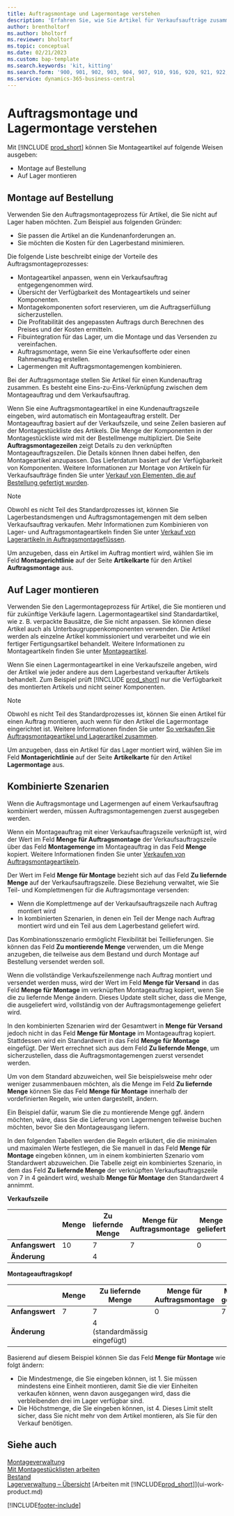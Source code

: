 ```yaml
---
title: Auftragsmontage und Lagermontage verstehen
description: 'Erfahren Sie, wie Sie Artikel für Verkaufsaufträge zusammenstellen oder für zukünftige Verkäufe auf Lager halten.'
author: brentholtorf
ms.author: bholtorf
ms.reviewer: bholtorf
ms.topic: conceptual
ms.date: 02/21/2023
ms.custom: bap-template
ms.search.keywords: 'kit, kitting'
ms.search.form: '900, 901, 902, 903, 904, 907, 910, 916, 920, 921, 922, 923, 940, 941, 942, 930, 931, 932, 914, 915, 905'
ms.service: dynamics-365-business-central
---
```

# Auftragsmontage und Lagermontage verstehen

Mit [!INCLUDE [prod_short](includes/prod_short.md)] können Sie Montageartikel auf folgende Weisen ausgeben:

* Montage auf Bestellung  
* Auf Lager montieren  

## Montage auf Bestellung

Verwenden Sie den Auftragsmontageprozess für Artikel, die Sie nicht auf Lager haben möchten. Zum Beispiel aus folgenden Gründen:

* Sie passen die Artikel an die Kundenanforderungen an.
* Sie möchten die Kosten für den Lagerbestand minimieren.

Die folgende Liste beschreibt einige der Vorteile des Auftragsmontageprozesses:  

* Montageartikel anpassen, wenn ein Verkaufsauftrag entgegengenommen wird.  
* Übersicht der Verfügbarkeit des Montageartikels und seiner Komponenten.  
* Montagekomponenten sofort reservieren, um die Auftragserfüllung sicherzustellen.  
* Die Profitabilität des angepassten Auftrags durch Berechnen des Preises und der Kosten ermitteln.  
* Fibuintegration für das Lager, um die Montage und das Versenden zu vereinfachen.  
* Auftragsmontage, wenn Sie eine Verkaufsofferte oder einen Rahmenauftrag erstellen.  
* Lagermengen mit Auftragsmontagemengen kombinieren.  

Bei der Auftragsmontage stellen Sie Artikel für einen Kundenauftrag zusammen. Es besteht eine Eins-zu-Eins-Verknüpfung zwischen dem Montageauftrag und dem Verkaufsauftrag.  

Wenn Sie eine Auftragsmontageartikel in eine Kundenauftragszeile eingeben, wird automatisch ein Montageauftrag erstellt. Der Montageauftrag basiert auf der Verkaufszeile, und seine Zeilen basieren auf der Montagestückliste des Artikels. Die Menge der Komponenten in der Montagestückliste wird mit der Bestellmenge multipliziert. Die Seite **Auftragsmontagezeilen** zeigt Details zu den verknüpften Montageauftragszeilen. Die Details können Ihnen dabei helfen, den Montageartikel anzupassen. Das Lieferdatum basiert auf der Verfügbarkeit von Komponenten. Weitere Informationen zur Montage von Artikeln für Verkaufsaufträge finden Sie unter [Verkauf von Elementen, die auf Bestellung gefertigt wurden](assembly-how-to-sell-items-assembled-to-order.md).  

> [!NOTE]  
> Obwohl es nicht Teil des Standardprozesses ist, können Sie Lagerbestandsmengen und Auftragsmontagemengen mit dem selben Verkaufsauftrag verkaufen. Mehr Informationen zum Kombinieren von Lager- und Auftragsmontageartikeln finden Sie unter [Verkauf von Lagerartikeln in Auftragsmontageflüssen](assembly-how-to-sell-inventory-items-in-assemble-to-order-flows.md).  

Um anzugeben, dass ein Artikel im Auftrag montiert wird, wählen Sie im Feld **Montagerichtlinie** auf der Seite **Artikelkarte** für den Artikel **Auftragsmontage** aus.  

## Auf Lager montieren

Verwenden Sie den Lagermontageprozess für Artikel, die Sie montieren und für zukünftige Verkäufe lagern. Lagermontageartikel sind Standardartikel, wie z. B. verpackte Bausätze, die Sie nicht anpassen. Sie können diese Artikel auch als Unterbaugruppenkomponenten verwenden. Die Artikel werden als einzelne Artikel kommissioniert und verarbeitet und wie ein fertiger Fertigungsartikel behandelt. Weitere Informationen zu Montageartikeln finden Sie unter [Montageartikel](assembly-how-to-assemble-items.md).  

Wenn Sie einen Lagermontageartikel in eine Verkaufszeile angeben, wird der Artikel wie jeder andere aus dem Lagerbestand verkaufter Artikels behandelt. Zum Beispiel prüft [!INCLUDE [prod_short](includes/prod_short.md)] nur die Verfügbarkeit des montierten Artikels und nicht seiner Komponenten.  

> [!NOTE]  
> Obwohl es nicht Teil des Standardprozesses ist, können Sie einen Artikel für einen Auftrag montieren, auch wenn für den Artikel die Lagermontage eingerichtet ist. Weitere Informationen finden Sie unter [So verkaufen Sie Auftragsmontageartikel und Lagerartikel zusammen](assembly-how-to-sell-assemble-to-order-items-and-inventory-items-together.md).  

Um anzugeben, dass ein Artikel für das Lager montiert wird, wählen Sie im Feld **Montagerichtlinie** auf der Seite **Artikelkarte** für den Artikel **Lagermontage** aus.  

## Kombinierte Szenarien

Wenn die Auftragsmontage und Lagermengen auf einem Verkaufsauftrag kombiniert werden, müssen Auftragsmontagemengen zuerst ausgegeben werden.  

Wenn ein Montageauftrag mit einer Verkaufsauftragszeile verknüpft ist, wird der Wert im Feld **Menge für Auftragsmontage** der Verkaufsauftragszeile über das Feld **Montagemenge** im Montageauftrag in das Feld **Menge** kopiert. Weitere Informationen finden Sie unter [Verkaufen von Auftragsmontageartikeln](assembly-how-to-sell-items-assembled-to-order.md).  

Der Wert im Feld **Menge für Montage** bezieht sich auf das Feld **Zu liefernde Menge** auf der Verkaufsauftragszeile. Diese Beziehung verwaltet, wie Sie Teil- und Komplettmengen für die Auftragsmontage versenden:

* Wenn die Komplettmenge auf der Verkaufsauftragszeile nach Auftrag montiert wird
* In kombinierten Szenarien, in denen ein Teil der Menge nach Auftrag montiert wird und ein Teil aus dem Lagerbestand geliefert wird.

Das Kombinationsszenario ermöglicht Flexibilität bei Teillieferungen. Sie können das Feld **Zu montierende Menge** verwenden, um die Menge anzugeben, die teilweise aus dem Bestand und durch Montage auf Bestellung versendet werden soll.  

Wenn die vollständige Verkaufszeilenmenge nach Auftrag montiert und versendet werden muss, wird der Wert im Feld **Menge für Versand** in das Feld **Menge für Montage** im verknüpften Montageauftrag kopiert, wenn Sie die zu liefernde Menge ändern. Dieses Update stellt sicher, dass die Menge, die ausgeliefert wird, vollständig von der Auftragsmontagemenge geliefert wird.  

In den kombinierten Szenarien wird der Gesamtwert in **Menge für Versand** jedoch nicht in das Feld **Menge für Montage** im Montageauftrag kopiert. Stattdessen wird ein Standardwert in das Feld **Menge für Montage** eingefügt. Der Wert errechnet sich aus dem Feld **Zu liefernde Menge**, um sicherzustellen, dass die Auftragsmontagemengen zuerst versendet werden.

Um von dem Standard abzuweichen, weil Sie beispielsweise mehr oder weniger zusammenbauen möchten, als die Menge im Feld **Zu liefernde Menge** können Sie das Feld **Menge für Montage** innerhalb der vordefinierten Regeln, wie unten dargestellt, ändern.  

Ein Beispiel dafür, warum Sie die zu montierende Menge ggf. ändern möchten, wäre, dass Sie die Lieferung von Lagermengen teilweise buchen möchten, bevor Sie den Montageausgang liefern.  

In den folgenden Tabellen werden die Regeln erläutert, die die minimalen und maximalen Werte festlegen, die Sie manuell in das Feld **Menge für Montage** eingeben können, um in einem kombinierten Szenario vom Standardwert abzuweichen. Die Tabelle zeigt ein kombiniertes Szenario, in dem das Feld **Zu liefernde Menge** der verknüpften Verkaufsauftragszeile von 7 in 4 geändert wird, weshalb **Menge für Montage** den Standardwert 4 annimmt.  

**Verkaufszeile**

|                | **Menge** | **Zu liefernde Menge** | **Menge für Auftragsmontage** | **Menge geliefert** |
|----------------|--------------|------------------|-------------------------------|----------------------|
|**Anfangswert**| 10          | 7                | 7                             | 0                    |
|**Änderung**      |              | 4                |                               |                      |

**Montageauftragskopf**

|                | **Menge** | **Zu liefernde Menge** | **Menge für Auftragsmontage** | **Menge geliefert** |
|----------------|--------------|------------------|-------------------------------|----------------------|
|**Anfangswert**| 7           | 7                | 0                             | 7                    |
|**Änderung**      |              | 4 (standardmässig eingefügt)|                         |                      |

Basierend auf diesem Beispiel können Sie das Feld **Menge für Montage** wie folgt ändern:  

* Die Mindestmenge, die Sie eingeben können, ist 1. Sie müssen mindestens eine Einheit montieren, damit Sie die vier Einheiten verkaufen können, wenn davon ausgegangen wird, dass die verbleibenden drei im Lager verfügbar sind.  
* Die Höchstmenge, die Sie eingeben können, ist 4. Dieses Limit stellt sicher, dass Sie nicht mehr von dem Artikel montieren, als Sie für den Verkauf benötigen.  

## Siehe auch 

[Montageverwaltung](assembly-assemble-items.md)  
[Mit Montagestücklisten arbeiten](assembly-how-work-assembly-boms.md)  
[Bestand](inventory-manage-inventory.md)  
[Lagerverwaltung – Übersicht](design-details-warehouse-management.md)
[Arbeiten mit [!INCLUDE[prod_short](includes/prod_short.md)]](ui-work-product.md)

[!INCLUDE[footer-include](includes/footer-banner.md)]
